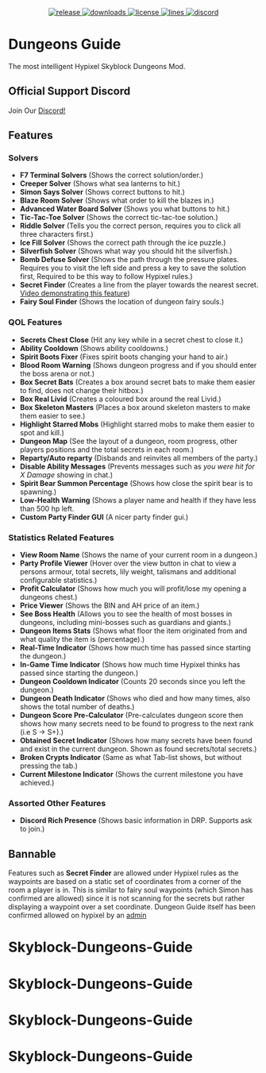 <p align="center">
<a href="https://github.com/cyoung06/Skyblock-Dungeons-Guide/releases" target="_blank">
<img alt="release" src="https://img.shields.io/github/v/release/cyoung06/Skyblock-Dungeons-Guide?color=00FFFF&style=for-the-badge" />
</a>
<a href="https://github.com/cyoung06/Skyblock-Dungeons-Guide/releases" target="_blank">
<img alt="downloads" src="https://img.shields.io/github/downloads/cyoung06/Skyblock-Dungeons-Guide/total?color=00FFFF&style=for-the-badge" />
</a>
<a href="https://github.com/cyoung06/Skyblock-Dungeons-Guide/blob/master/LICENSE">
    <img alt="license" src="https://img.shields.io/github/license/cyoung06/Skyblock-Dungeons-Guide?color=00FFFF&style=for-the-badge">
 </a>
  <a href="https://github.com/cyoung06/Skyblock-Dungeons-Guide/">
    <img alt="lines" src="https://img.shields.io/tokei/lines/github/cyoung06/Skyblock-Dungeons-Guide?color=00FFFF&style=for-the-badge">
 </a>
    <a href="https://discord.gg/vuGsXhY5Bv" target="_blank">
    <img alt="discord" src="https://img.shields.io/discord/781913473872560189?color=00FFFF&label=discord&style=for-the-badge" />
  </a>
 </p>
 
# Dungeons Guide
The most intelligent Hypixel Skyblock Dungeons Mod.
## Official Support Discord
Join Our [Discord!](https://discord.gg/vuGsXhY5Bv)

## Features
### Solvers
- **F7 Terminal Solvers** (Shows the correct solution/order.)
- **Creeper Solver** (Shows what sea lanterns to hit.)
- **Simon Says Solver** (Shows correct buttons to hit.)
- **Blaze Room Solver** (Shows what order to kill the blazes in.)
- **Advanced Water Board Solver** (Shows you what buttons to hit.)
- **Tic-Tac-Toe Solver** (Shows the correct tic-tac-toe solution.)
- **Riddle Solver** (Tells you the correct person, requires you to click all three characters first.)
- **Ice Fill Solver** (Shows the correct path through the ice puzzle.)
- **Silverfish Solver** (Shows what way you should hit the silverfish.)
- **Bomb Defuse Solver** (Shows the path through the pressure plates. Requires you to visit the left side and press a key to save the solution first, Required to be this way to follow Hypixel rules.)
- **Secret Finder** (Creates a line from the player towards the nearest secret. [Video demonstrating this feature](https://www.youtube.com/watch?v=fhfNU13wjq0))
- **Fairy Soul Finder** (Shows the location of dungeon fairy souls.)

### QOL Features
- **Secrets Chest Close** (Hit any key while in a secret chest to close it.)
- **Ability Cooldown** (Shows ability cooldowns.)
- **Spirit Boots Fixer** (Fixes spirit boots changing your hand to air.)
- **Blood Room Warning** (Shows dungeon progress and if you should enter the boss arena or not.)
- **Box Secret Bats** (Creates a box around secret bats to make them easier to find, does not change their hitbox.)
- **Box Real Livid** (Creates a coloured box around the real Livid.)
- **Box Skeleton Masters** (Places a box around skeleton masters to make them easier to see.)
- **Highlight Starred Mobs** (Highlight starred mobs to make them easier to spot and kill.)
- **Dungeon Map** (See the layout of a dungeon, room progress, other players positions and the total secrets in each room.)
- **Reparty/Auto reparty** (Disbands and reinvites all members of the party.)
- **Disable Ability Messages** (Prevents messages such as *you were hit for X Damage* showing in chat.)
- **Spirit Bear Summon Percentage** (Shows how close the spirit bear is to spawning.)
- **Low-Health Warning** (Shows a player name and health if they have less than 500 hp left.
- **Custom Party Finder GUI** (A nicer party finder gui.)

### Statistics Related Features
- **View Room Name** (Shows the name of your current room in a dungeon.)
- **Party Profile Viewer** (Hover over the view button in chat to view a persons armour, total secrets, lily weight, talismans and additional configurable statistics.)
- **Profit Calculator** (Shows how much you will profit/lose my opening a dungeons chest.)
- **Price Viewer** (Shows the BIN and AH price of an item.)
- **See Boss Health** (Allows you to see the health of most bosses in dungeons, including mini-bosses such as guardians and giants.)
- **Dungeon Items Stats** (Shows what floor the item originated from and what quality the item is (percentage).)
- **Real-Time Indicator** (Shows how much time has passed since starting the dungeon.)
- **In-Game Time Indicator** (Shows how much time Hypixel thinks has passed since starting the dungeon.)
- **Dungeon Cooldown Indicator** (Counts 20 seconds since you left the dungeon.)
- **Dungeon Death Indicator** (Shows who died and how many times, also shows the total number of deaths.)
- **Dungeon Score Pre-Calculator** (Pre-calculates dungeon score then shows how many secrets need to be found to progress to the next rank (i.e S -> S+).)
- **Obtained Secret Indicator** (Shows how many secrets have been found and exist in the current dungeon. Shown as found secrets/total secrets.)
- **Broken Crypts Indicator** (Same as what Tab-list shows, but without pressing the tab.)
- **Current Milestone Indicator** (Shows the current milestone you have achieved.)

### Assorted Other Features
- **Discord Rich Presence** (Shows basic information in DRP. Supports ask to join.)

## Bannable
Features such as **Secret Finder** are allowed under Hypixel rules as the waypoints are based on a static set of coordinates from a corner of the room a player is in. This is similar to fairy soul waypoints (which Simon has confirmed are allowed) since it is not scanning for the secrets but rather displaying a waypoint over a set coordinate. Dungeon Guide itself has been confirmed allowed on hypixel by an [admin](https://media.discordapp.net/attachments/781913473872560194/867454697387065354/image0.png)

# Skyblock-Dungeons-Guide
# Skyblock-Dungeons-Guide
# Skyblock-Dungeons-Guide
# Skyblock-Dungeons-Guide
